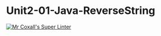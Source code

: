 # Unit2-01-Java-ReverseString

[![Mr Coxall's Super Linter](https://github.com/TitwechW/Unit2-01-Java-ReverseString/workflows/Mr%20Coxall's%20Super%20Linter/badge.svg)](https://github.com/TitwechW/Unit2-01-Java-ReverseString/actions/)
